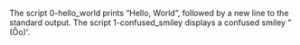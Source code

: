 The script 0-hello_world prints “Hello, World”, followed by a new line to the standard output.
The script 1-confused_smiley displays a confused smiley "(Ôo)'.
